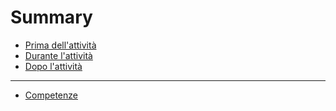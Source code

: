# Summary

- [Prima dell'attività](./prima.md)
- [Durante l'attività](./durante.md)
- [Dopo l'attività](./dopo.md)

------
- [Competenze](./competenze.md)